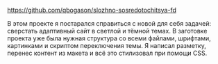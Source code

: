 https://github.com/qbogason/slozhno-sosredotochitsya-fd

В этом проекте я постарался справиться с новой для себя задачей: сверстать адаптивный сайт в светлой и тёмной темах. В заготовке проекта уже была нужная структура со всеми файлами, шрифтами, картинками и скриптом переключения темы.
Я написал разметку, перенес контент из макета и всё это стилизовал при помощи CSS.